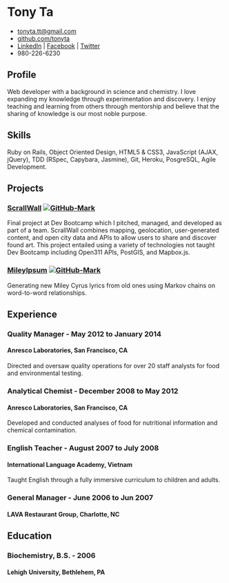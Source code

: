 # Tony Ta

* <tonyta.tt@gmail.com>
* [github.com/tonyta](http://github.com/tonyta)
* [LinkedIn](http://linkedin.com/in/tonyta) | [Facebook](http://facebook.com/tonyta) | [Twitter](http://twitter.com/tonyta])
* 980-226-6230

## Profile
Web developer with a background in science and chemistry. I love expanding my knowledge through experimentation and discovery. I enjoy teaching and learning from others through mentorship and believe that the sharing of knowledge is our most noble purpose.

## Skills
Ruby on Rails, Object Oriented Design, HTML5 & CSS3, JavaScript (AJAX, jQuery), TDD (RSpec, Capybara, Jasmine), Git, Heroku, PosgreSQL, Agile Development.

## Projects
### [ScrallWall](http://scrallwall.co) [![GitHub-Mark](/images/GitHub-Mark-Light-32px.png)](https://github.com/tonyta/ScrallWall)

Final project at Dev Bootcamp which I pitched, managed, and developed as part of a team. ScrallWall combines mapping, geolocation, user-generated content, and open city data and APIs to allow users to share and discover found art. This project entailed using a variety of technologies not taught Dev Bootcamp including Open311 APIs, PostGIS, and Mapbox.js.

### [MileyIpsum](http://mileyipsum.co) [![GitHub-Mark](/images/GitHub-Mark-Light-32px.png)](https://github.com/tonyta/mileyipsum)
Generating new Miley Cyrus lyrics from old ones using Markov chains on word-to-word relationships.

## Experience

### Quality Manager - May 2012 to January 2014
#### Anresco Laboratories, San Francisco, CA
Directed and oversaw quality operations for over 20 staff analysts for food and environmental testing.

### Analytical Chemist - December 2008 to May 2012
#### Anresco Laboratories, San Francisco, CA
Developed and conducted analyses of food for nutritional information and chemical contamination.

### English Teacher - August 2007 to July 2008
#### International Language Academy, Vietnam
Taught English through a fully immersive curriculum to children and adults.

### General Manager - June 2006 to Jun 2007
#### LAVA Restaurant Group, Charlotte, NC

## Education

### Biochemistry, B.S. - 2006
#### Lehigh University, Bethlehem, PA

